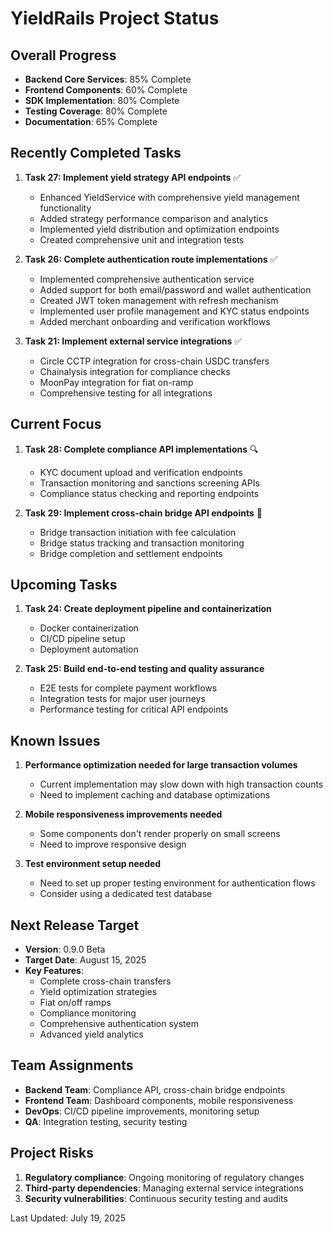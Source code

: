 # YieldRails Project Status

## Overall Progress
- **Backend Core Services**: 85% Complete
- **Frontend Components**: 60% Complete
- **SDK Implementation**: 80% Complete
- **Testing Coverage**: 80% Complete
- **Documentation**: 65% Complete

## Recently Completed Tasks
1. **Task 27: Implement yield strategy API endpoints** ✅
   - Enhanced YieldService with comprehensive yield management functionality
   - Added strategy performance comparison and analytics
   - Implemented yield distribution and optimization endpoints
   - Created comprehensive unit and integration tests

2. **Task 26: Complete authentication route implementations** ✅
   - Implemented comprehensive authentication service
   - Added support for both email/password and wallet authentication
   - Created JWT token management with refresh mechanism
   - Implemented user profile management and KYC status endpoints
   - Added merchant onboarding and verification workflows

3. **Task 21: Implement external service integrations** ✅
   - Circle CCTP integration for cross-chain USDC transfers
   - Chainalysis integration for compliance checks
   - MoonPay integration for fiat on-ramp
   - Comprehensive testing for all integrations

## Current Focus
1. **Task 28: Complete compliance API implementations** 🔍
   - KYC document upload and verification endpoints
   - Transaction monitoring and sanctions screening APIs
   - Compliance status checking and reporting endpoints

2. **Task 29: Implement cross-chain bridge API endpoints** 🌉
   - Bridge transaction initiation with fee calculation
   - Bridge status tracking and transaction monitoring
   - Bridge completion and settlement endpoints

## Upcoming Tasks
1. **Task 24: Create deployment pipeline and containerization**
   - Docker containerization
   - CI/CD pipeline setup
   - Deployment automation

2. **Task 25: Build end-to-end testing and quality assurance**
   - E2E tests for complete payment workflows
   - Integration tests for major user journeys
   - Performance testing for critical API endpoints

## Known Issues
1. **Performance optimization needed for large transaction volumes**
   - Current implementation may slow down with high transaction counts
   - Need to implement caching and database optimizations

2. **Mobile responsiveness improvements needed**
   - Some components don't render properly on small screens
   - Need to improve responsive design

3. **Test environment setup needed**
   - Need to set up proper testing environment for authentication flows
   - Consider using a dedicated test database

## Next Release Target
- **Version**: 0.9.0 Beta
- **Target Date**: August 15, 2025
- **Key Features**:
  - Complete cross-chain transfers
  - Yield optimization strategies
  - Fiat on/off ramps
  - Compliance monitoring
  - Comprehensive authentication system
  - Advanced yield analytics

## Team Assignments
- **Backend Team**: Compliance API, cross-chain bridge endpoints
- **Frontend Team**: Dashboard components, mobile responsiveness
- **DevOps**: CI/CD pipeline improvements, monitoring setup
- **QA**: Integration testing, security testing

## Project Risks
1. **Regulatory compliance**: Ongoing monitoring of regulatory changes
2. **Third-party dependencies**: Managing external service integrations
3. **Security vulnerabilities**: Continuous security testing and audits

Last Updated: July 19, 2025